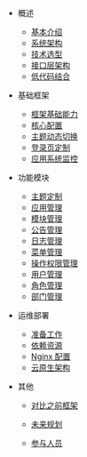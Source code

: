 - 概述

  - [基本介绍](./docs/Introduce.md)
  - [系统架构](./docs/TechnicalArchitecture.md)
  - [技术选型](./docs/TechnologySelection.md)
  - [接口层架构](./docs/InterfaceArchitecture.md)
  - [低代码结合](./docs/releation2LowerCode.md)

- 基础框架

  - [框架基础能力](./docs/FrameworkBase.md)
  - [核心配置](./docs/FrameworkConfig.md)
  - [主题动态切换](./docs/FrameworkTheme.md)
  - [登录页定制](./docs/FrameworkLogin.md)
  - [应用系统监控](./docs/SystemMonitor.md)

- 功能模块

  - [主题定制](./docs/ThemeConfig.md)
  - [应用管理](./docs/AppMng.md)
  - [模块管理](./docs/ModuleMng.md)
  - [公告管理](./docs/NoticeMng.md)
  - [日志管理](./docs/LogMng.md)
  - [菜单管理](./docs/Menus.md)
  - [操作权限管理](./docs/OperationMng.md)
  - [用户管理](./docs/Users.md)
  - [角色管理](./docs/Roles.md)
  - [部门管理](./docs/Department.md)

- 运维部署

  - [准备工作](./docs/Preparation.md)
  - [依赖资源](./docs/ResourceDependence.md)
  - [Nginx 配置](./docs/Nginx.md)
  - [云原生架构](./docs/CloudNativeAppArchitecture.md)

- 其他
  - [对比之前框架](./docs/Compare.md)

  - [未来规划](./docs/Future.md)

  - [参与人员](./docs/Members.md)
